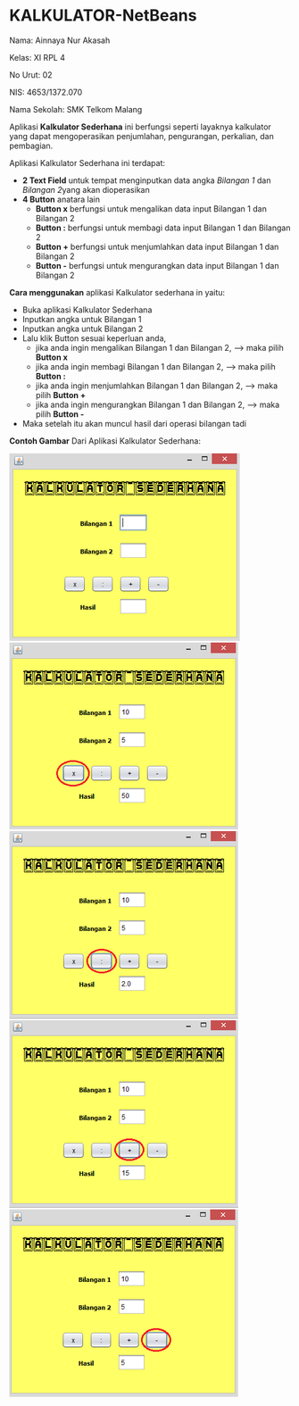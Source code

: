 # KALKULATOR-NetBeans
Nama: Ainnaya Nur Akasah

Kelas: XI RPL 4

No Urut: 02

NIS: 4653/1372.070

Nama Sekolah: SMK Telkom Malang

Aplikasi **Kalkulator Sederhana** ini berfungsi seperti layaknya kalkulator yang dapat mengoperasikan penjumlahan, pengurangan, perkalian, dan pembagian.

Aplikasi Kalkulator Sederhana ini terdapat:
- **2 Text Field** untuk tempat menginputkan data angka *Bilangan 1* dan *Bilangan 2*yang akan dioperasikan
- **4 Button** anatara lain
  - **Button x** berfungsi untuk mengalikan data input Bilangan 1 dan Bilangan 2
  - **Button :** berfungsi untuk membagi data input Bilangan 1 dan Bilangan 2
  - **Button +** berfungsi untuk menjumlahkan data input Bilangan 1 dan Bilangan 2
  - **Button -** berfungsi untuk mengurangkan data input Bilangan 1 dan Bilangan 2

**Cara menggunakan** aplikasi Kalkulator sederhana in yaitu:
- Buka aplikasi Kalkulator Sederhana
- Inputkan angka untuk Bilangan 1
- Inputkan angka untuk Bilangan 2
- Lalu klik Button sesuai keperluan anda,
  - jika anda ingin mengalikan Bilangan 1 dan Bilangan 2, --> maka pilih **Button x**
  - jika anda ingin membagi Bilangan 1 dan Bilangan 2, --> maka pilih **Button :**
  - jika anda ingin menjumlahkan Bilangan 1 dan Bilangan 2, --> maka pilih **Button +**
  - jika anda ingin mengurangkan Bilangan 1 dan Bilangan 2, --> maka pilih **Button -**
- Maka setelah itu akan muncul hasil dari operasi bilangan tadi


**Contoh Gambar** Dari Aplikasi Kalkulator Sederhana:

![kalkulator 1](https://github.com/Ainnaya/KALKULATOR-NetBeans/blob/6f8f7d3661ed22bf51e6bc90be986d5cbec0a0e5/kalkulator%201.png)
![kalkulator 1](https://github.com/Ainnaya/KALKULATOR-NetBeans/blob/6f8f7d3661ed22bf51e6bc90be986d5cbec0a0e5/kalkulator%202.png)
![kalkulator 1](https://github.com/Ainnaya/KALKULATOR-NetBeans/blob/6f8f7d3661ed22bf51e6bc90be986d5cbec0a0e5/kalkulator%203.png)
![kalkulator 1](https://github.com/Ainnaya/KALKULATOR-NetBeans/blob/6f8f7d3661ed22bf51e6bc90be986d5cbec0a0e5/kalkulator%204.png)
![kalkulator 1](https://github.com/Ainnaya/KALKULATOR-NetBeans/blob/6f8f7d3661ed22bf51e6bc90be986d5cbec0a0e5/kalkulator%205.png)
